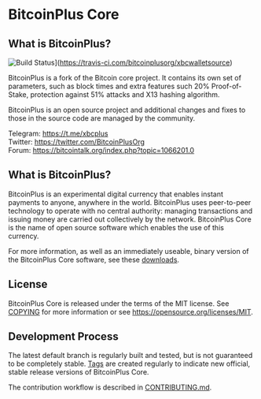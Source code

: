 
BitcoinPlus Core
================

What is BitcoinPlus?
--------------------

![Build Status](https://travis-ci.com/bitcoinplusorg/xbcwalletsource.svg?branch=master)](https://travis-ci.com/bitcoinplusorg/xbcwalletsource)


BitcoinPlus is a fork of the Bitcoin core project. It contains its own set of parameters,
such as block times and extra features such 20% Proof-of-Stake, protection against 51% attacks
and X13 hashing algorithm.

BitcoinPlus is an open source project and additional changes and fixes to those in
the source code are managed by the community.

Telegram: https://t.me/xbcplus  
Twitter: https://twitter.com/BitcoinPlusOrg  
Forum: https://bitcointalk.org/index.php?topic=1066201.0


What is BitcoinPlus?
----------------

BitcoinPlus is an experimental digital currency that enables instant payments to
anyone, anywhere in the world. BitcoinPlus uses peer-to-peer technology to operate
with no central authority: managing transactions and issuing money are carried
out collectively by the network. BitcoinPlus Core is the name of open source
software which enables the use of this currency.

For more information, as well as an immediately useable, binary version of
the BitcoinPlus Core software, see these [downloads](https://github.com/bitcoinplusorg/xbcwalletsource/releases).


License
-------

BitcoinPlus Core is released under the terms of the MIT license. See [COPYING](COPYING) for more
information or see https://opensource.org/licenses/MIT.


Development Process
-------------------

The latest default branch is regularly built and tested, but is not guaranteed to be
completely stable. [Tags](https://github.com/bitcoinplusorg/xbcwalletsource/tags) are created
regularly to indicate new official, stable release versions of BitcoinPlus Core.

The contribution workflow is described in [CONTRIBUTING.md](CONTRIBUTING.md).
